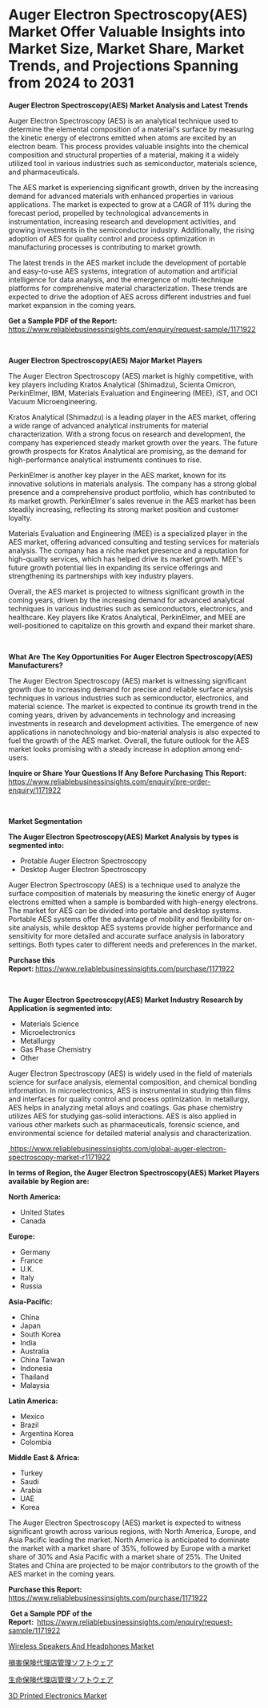 <p><h1>Auger Electron Spectroscopy(AES) Market Offer Valuable Insights into Market Size, Market Share, Market Trends, and Projections Spanning from 2024 to 2031</h1></p><p><strong>Auger Electron Spectroscopy(AES) Market Analysis and Latest Trends</strong></p>
<p><p>Auger Electron Spectroscopy (AES) is an analytical technique used to determine the elemental composition of a material's surface by measuring the kinetic energy of electrons emitted when atoms are excited by an electron beam. This process provides valuable insights into the chemical composition and structural properties of a material, making it a widely utilized tool in various industries such as semiconductor, materials science, and pharmaceuticals.</p><p>The AES market is experiencing significant growth, driven by the increasing demand for advanced materials with enhanced properties in various applications. The market is expected to grow at a CAGR of 11% during the forecast period, propelled by technological advancements in instrumentation, increasing research and development activities, and growing investments in the semiconductor industry. Additionally, the rising adoption of AES for quality control and process optimization in manufacturing processes is contributing to market growth.</p><p>The latest trends in the AES market include the development of portable and easy-to-use AES systems, integration of automation and artificial intelligence for data analysis, and the emergence of multi-technique platforms for comprehensive material characterization. These trends are expected to drive the adoption of AES across different industries and fuel market expansion in the coming years.</p></p>
<p><strong>Get a Sample PDF of the Report:&nbsp;</strong> <a href="https://www.reliablebusinessinsights.com/enquiry/request-sample/1171922">https://www.reliablebusinessinsights.com/enquiry/request-sample/1171922</a></p>
<p>&nbsp;</p>
<p><strong>Auger Electron Spectroscopy(AES) Major Market Players</strong></p>
<p><p>The Auger Electron Spectroscopy (AES) market is highly competitive, with key players including Kratos Analytical (Shimadzu), Scienta Omicron, PerkinElmer, IBM, Materials Evaluation and Engineering (MEE), iST, and OCI Vacuum Microengineering. </p><p>Kratos Analytical (Shimadzu) is a leading player in the AES market, offering a wide range of advanced analytical instruments for material characterization. With a strong focus on research and development, the company has experienced steady market growth over the years. The future growth prospects for Kratos Analytical are promising, as the demand for high-performance analytical instruments continues to rise.</p><p>PerkinElmer is another key player in the AES market, known for its innovative solutions in materials analysis. The company has a strong global presence and a comprehensive product portfolio, which has contributed to its market growth. PerkinElmer's sales revenue in the AES market has been steadily increasing, reflecting its strong market position and customer loyalty.</p><p>Materials Evaluation and Engineering (MEE) is a specialized player in the AES market, offering advanced consulting and testing services for materials analysis. The company has a niche market presence and a reputation for high-quality services, which has helped drive its market growth. MEE's future growth potential lies in expanding its service offerings and strengthening its partnerships with key industry players.</p><p>Overall, the AES market is projected to witness significant growth in the coming years, driven by the increasing demand for advanced analytical techniques in various industries such as semiconductors, electronics, and healthcare. Key players like Kratos Analytical, PerkinElmer, and MEE are well-positioned to capitalize on this growth and expand their market share.</p></p>
<p>&nbsp;</p>
<p><strong>What Are The Key Opportunities For Auger Electron Spectroscopy(AES) Manufacturers?</strong></p>
<p><p>The Auger Electron Spectroscopy (AES) market is witnessing significant growth due to increasing demand for precise and reliable surface analysis techniques in various industries such as semiconductor, electronics, and material science. The market is expected to continue its growth trend in the coming years, driven by advancements in technology and increasing investments in research and development activities. The emergence of new applications in nanotechnology and bio-material analysis is also expected to fuel the growth of the AES market. Overall, the future outlook for the AES market looks promising with a steady increase in adoption among end-users.</p></p>
<p><strong>Inquire or Share Your Questions If Any Before Purchasing This Report:</strong> <a href="https://www.reliablebusinessinsights.com/enquiry/pre-order-enquiry/1171922">https://www.reliablebusinessinsights.com/enquiry/pre-order-enquiry/1171922</a></p>
<p>&nbsp;</p>
<p><strong>Market Segmentation</strong></p>
<p><strong>The Auger Electron Spectroscopy(AES) Market Analysis by types is segmented into:</strong></p>
<p><ul><li>Protable Auger Electron Spectroscopy</li><li>Desktop Auger Electron Spectroscopy</li></ul></p>
<p><p>Auger Electron Spectroscopy (AES) is a technique used to analyze the surface composition of materials by measuring the kinetic energy of Auger electrons emitted when a sample is bombarded with high-energy electrons. The market for AES can be divided into portable and desktop systems. Portable AES systems offer the advantage of mobility and flexibility for on-site analysis, while desktop AES systems provide higher performance and sensitivity for more detailed and accurate surface analysis in laboratory settings. Both types cater to different needs and preferences in the market.</p></p>
<p><strong>Purchase this Report:&nbsp;</strong><a href="https://www.reliablebusinessinsights.com/purchase/1171922">https://www.reliablebusinessinsights.com/purchase/1171922</a></p>
<p>&nbsp;</p>
<p><strong>The Auger Electron Spectroscopy(AES) Market Industry Research by Application is segmented into:</strong></p>
<p><ul><li>Materials Science</li><li>Microelectronics</li><li>Metallurgy</li><li>Gas Phase Chemistry</li><li>Other</li></ul></p>
<p><p>Auger Electron Spectroscopy (AES) is widely used in the field of materials science for surface analysis, elemental composition, and chemical bonding information. In microelectronics, AES is instrumental in studying thin films and interfaces for quality control and process optimization. In metallurgy, AES helps in analyzing metal alloys and coatings. Gas phase chemistry utilizes AES for studying gas-solid interactions. AES is also applied in various other markets such as pharmaceuticals, forensic science, and environmental science for detailed material analysis and characterization.</p></p>
<p><a href="https://www.reliablebusinessinsights.com/global-auger-electron-spectroscopy-market-r1171922">&nbsp;https://www.reliablebusinessinsights.com/global-auger-electron-spectroscopy-market-r1171922</a></p>
<p><strong>In terms of Region, the Auger Electron Spectroscopy(AES) Market Players available by Region are:</strong></p>
<p>
    <p> <strong> North America: </strong>
        <ul>
            <li>United States</li>
            <li>Canada</li>
        </ul>
        </p> 
    <p> <strong> Europe: </strong>
        <ul>
            <li>Germany</li>
            <li>France</li>
            <li>U.K.</li>
            <li>Italy</li>
            <li>Russia</li>
        </ul>
        </p> 
    <p> <strong> Asia-Pacific: </strong>
        <ul>
            <li>China</li>
            <li>Japan</li>
            <li>South Korea</li>
            <li>India</li>
            <li>Australia</li>
            <li>China Taiwan</li>
            <li>Indonesia</li>
            <li>Thailand</li>
            <li>Malaysia</li>
        </ul>
        </p> 
    <p> <strong> Latin America: </strong>
        <ul>
            <li>Mexico</li>
            <li>Brazil</li>
            <li>Argentina Korea</li>
            <li>Colombia</li>
        </ul>
        </p> 
    <p> <strong> Middle East & Africa: </strong>
        <ul>
            <li>Turkey</li>
            <li>Saudi</li>
            <li>Arabia</li>
            <li>UAE</li>
            <li>Korea</li>
        </ul>
    </p>
    </p>
<p><p>The Auger Electron Spectroscopy (AES) market is expected to witness significant growth across various regions, with North America, Europe, and Asia Pacific leading the market. North America is anticipated to dominate the market with a market share of 35%, followed by Europe with a market share of 30% and Asia Pacific with a market share of 25%. The United States and China are projected to be major contributors to the growth of the AES market in the coming years.</p></p>
<p><strong>Purchase this Report: </strong><a href="https://www.reliablebusinessinsights.com/purchase/1171922">https://www.reliablebusinessinsights.com/purchase/1171922</a></p>
<p>&nbsp;<strong>Get a Sample PDF of the Report:&nbsp;&nbsp;</strong><a href="https://www.reliablebusinessinsights.com/enquiry/request-sample/1171922">https://www.reliablebusinessinsights.com/enquiry/request-sample/1171922</a></p>
<p><strong></strong></p>
<p><p><a href="https://github.com/susanjprice2023/Market-Research-Report-List-1/blob/main/wireless-speakers-and-headphones-market.md">Wireless Speakers And Headphones Market</a></p><p><a href="https://github.com/leigh4852023/Market-Research-Report-List-1/blob/main/6236078148264.md">損害保険代理店管理ソフトウェア</a></p><p><a href="https://github.com/SimeonBode1/Market-Research-Report-List-1/blob/main/4569309148265.md">生命保険代理店管理ソフトウェア</a></p><p><a href="https://github.com/nancykennedykellievqfqt2/Market-Research-Report-List-3/blob/main/3d-printed-electronics-market.md">3D Printed Electronics Market</a></p></p>